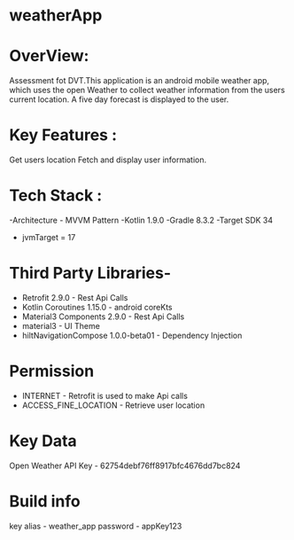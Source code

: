 # weatherApp

# OverView:
Assessment fot DVT.This application is an android mobile weather app, which uses the open Weather to collect weather 
information from the users current location. A five day forecast is displayed to the user.


# Key Features : 
Get users location
Fetch and display user information.

# Tech Stack : 
-Architecture - MVVM Pattern 
-Kotlin 1.9.0 
-Gradle 8.3.2 
-Target SDK 34
- jvmTarget = 17


# Third Party Libraries-
- Retrofit 2.9.0 - Rest Api Calls 
- Kotlin Coroutines 1.15.0 - android coreKts 
- Material3 Components 2.9.0 - Rest Api Calls 
- material3  - UI Theme 
- hiltNavigationCompose 1.0.0-beta01 - Dependency Injection 

# Permission 
- INTERNET - Retrofit is used to make Api calls
- ACCESS_FINE_LOCATION - Retrieve user location


# Key Data
Open Weather API Key - 62754debf76ff8917bfc4676dd7bc824


# Build info
key alias - weather_app
password -  appKey123
